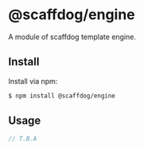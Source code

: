 # @scaffdog/engine

A module of scaffdog template engine.

## Install

Install via npm:

```bash
$ npm install @scaffdog/engine
```

## Usage

```typescript
// T.B.A
```
